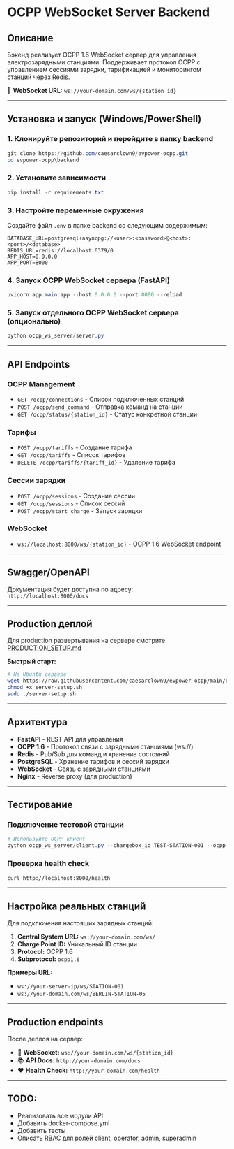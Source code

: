 # OCPP WebSocket Server Backend

## Описание
Бэкенд реализует OCPP 1.6 WebSocket сервер для управления электрозарядными станциями. Поддерживает протокол OCPP с управлением сессиями зарядки, тарификацией и мониторингом станций через Redis.

🔌 **WebSocket URL:** `ws://your-domain.com/ws/{station_id}`

---

## Установка и запуск (Windows/PowerShell)

### 1. Клонируйте репозиторий и перейдите в папку backend
```powershell
git clone https://github.com/caesarclown9/evpower-ocpp.git
cd evpower-ocpp\backend
```

### 2. Установите зависимости
```powershell
pip install -r requirements.txt
```

### 3. Настройте переменные окружения
Создайте файл `.env` в папке backend со следующим содержимым:
```env
DATABASE_URL=postgresql+asyncpg://<user>:<password>@<host>:<port>/<database>
REDIS_URL=redis://localhost:6379/0
APP_HOST=0.0.0.0
APP_PORT=8000
```

### 4. Запуск OCPP WebSocket сервера (FastAPI)
```powershell
uvicorn app.main:app --host 0.0.0.0 --port 8000 --reload
```

### 5. Запуск отдельного OCPP WebSocket сервера (опционально)
```powershell
python ocpp_ws_server/server.py
```

---

## API Endpoints

### OCPP Management
- `GET /ocpp/connections` - Список подключенных станций
- `POST /ocpp/send_command` - Отправка команд на станции
- `GET /ocpp/status/{station_id}` - Статус конкретной станции

### Тарифы
- `POST /ocpp/tariffs` - Создание тарифа
- `GET /ocpp/tariffs` - Список тарифов
- `DELETE /ocpp/tariffs/{tariff_id}` - Удаление тарифа

### Сессии зарядки
- `POST /ocpp/sessions` - Создание сессии
- `GET /ocpp/sessions` - Список сессий
- `POST /ocpp/start_charge` - Запуск зарядки

### WebSocket
- `ws://localhost:8000/ws/{station_id}` - OCPP 1.6 WebSocket endpoint

---

## Swagger/OpenAPI
Документация будет доступна по адресу:  
`http://localhost:8000/docs`

---

## Production деплой

Для production развертывания на сервере смотрите [PRODUCTION_SETUP.md](PRODUCTION_SETUP.md)

**Быстрый старт:**
```bash
# На Ubuntu сервере
wget https://raw.githubusercontent.com/caesarclown9/evpower-ocpp/main/backend/server-setup.sh
chmod +x server-setup.sh
sudo ./server-setup.sh
```

---

## Архитектура

- **FastAPI** - REST API для управления
- **OCPP 1.6** - Протокол связи с зарядными станциями (ws://)
- **Redis** - Pub/Sub для команд и хранение состояний
- **PostgreSQL** - Хранение тарифов и сессий зарядки
- **WebSocket** - Связь с зарядными станциями
- **Nginx** - Reverse proxy (для production)

---

## Тестирование

### Подключение тестовой станции
```powershell
# Используйте OCPP клиент
python ocpp_ws_server/client.py --chargebox_id TEST-STATION-001 --ocpp_url ws://localhost:8000/ws/TEST-STATION-001
```

### Проверка health check
```bash
curl http://localhost:8000/health
```

---

## Настройка реальных станций

Для подключения настоящих зарядных станций:

1. **Central System URL:** `ws://your-domain.com/ws/`
2. **Charge Point ID:** Уникальный ID станции
3. **Protocol:** OCPP 1.6
4. **Subprotocol:** `ocpp1.6`

**Примеры URL:**
- `ws://your-server-ip/ws/STATION-001`
- `ws://your-domain.com/ws/BERLIN-STATION-05`

---

## Production endpoints

После деплоя на сервер:
- 🔌 **WebSocket:** `ws://your-domain.com/ws/{station_id}`
- 📚 **API Docs:** `http://your-domain.com/docs`
- ❤️ **Health Check:** `http://your-domain.com/health`

---

## TODO:
- Реализовать все модули API
- Добавить docker-compose.yml
- Добавить тесты
- Описать RBAC для ролей client, operator, admin, superadmin 